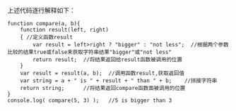 上述代码逐行解释如下：
	
    function compare(a, b){
		function result(left, right)
        { //定义函数result
            var result = left>right ? "bigger" : "not less";  //根据两个参数比较的结果true或false来获取字符串结果"bigger"或"not less"
    		return result;	//将结果返回给result函数被调用的位置
    	}
    	var result = result(a, b);	//调用函数result,获取返回值
    	var string = a + " is " + result + " than " + b;	//拼接字符串
    	return string;		//将结果返回compare函数面被调用的位置
    }
    console.log( compare(5, 3) );	//5 is bigger than 3